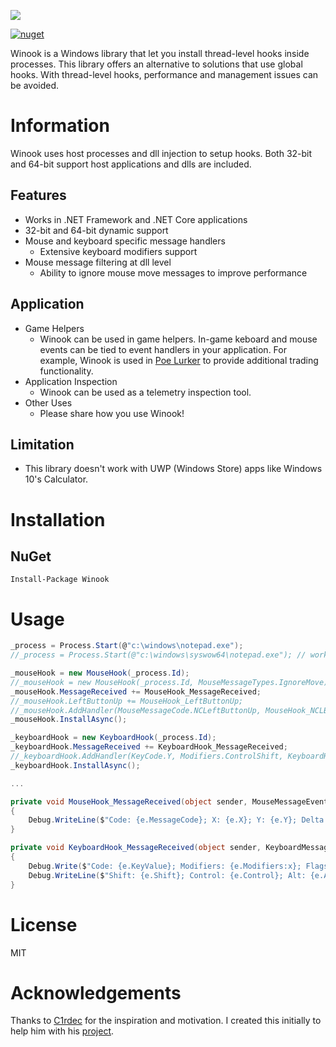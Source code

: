 ![](doc/Winook_readme.png)

[![nuget][nuget-badge]][nuget-url]

[nuget-badge]: https://img.shields.io/badge/nuget-v1.1.0-blue.svg
[nuget-url]: https://www.nuget.org/packages/Winook

Winook is a Windows library that let you install thread-level hooks inside processes. This library offers an alternative to solutions that use global hooks. With thread-level hooks, performance and management issues can be avoided.

# Information
Winook uses host processes and dll injection to setup hooks. Both 32-bit and 64-bit support host applications and dlls are included.

## Features
- Works in .NET Framework and .NET Core applications
- 32-bit and 64-bit dynamic support
- Mouse and keyboard specific message handlers
  - Extensive keyboard modifiers support
- Mouse message filtering at dll level
  - Ability to ignore mouse move messages to improve performance

## Application
- Game Helpers 
  - Winook can be used in game helpers. In-game keboard and mouse events can be tied to event handlers in your application. For example, Winook is used in [Poe Lurker](https://github.com/C1rdec/Poe-Lurker) to provide additional trading functionality.
- Application Inspection
  - Winook can be used as a telemetry inspection tool.
- Other Uses
  - Please share how you use Winook!

## Limitation
- This library doesn't work with UWP (Windows Store) apps like Windows 10's Calculator.

# Installation

## NuGet
```
Install-Package Winook
```

# Usage
``` csharp
_process = Process.Start(@"c:\windows\notepad.exe");
//_process = Process.Start(@"c:\windows\syswow64\notepad.exe"); // works also with 32-bit

_mouseHook = new MouseHook(_process.Id);
//_mouseHook = new MouseHook(_process.Id, MouseMessageTypes.IgnoreMove);
_mouseHook.MessageReceived += MouseHook_MessageReceived;
//_mouseHook.LeftButtonUp += MouseHook_LeftButtonUp;
//_mouseHook.AddHandler(MouseMessageCode.NCLeftButtonUp, MouseHook_NCLButtonUp);
_mouseHook.InstallAsync();

_keyboardHook = new KeyboardHook(_process.Id);
_keyboardHook.MessageReceived += KeyboardHook_MessageReceived;
//_keyboardHook.AddHandler(KeyCode.Y, Modifiers.ControlShift, KeyboardHook_ControlShiftY);
_keyboardHook.InstallAsync();

...

private void MouseHook_MessageReceived(object sender, MouseMessageEventArgs e)
{
    Debug.WriteLine($"Code: {e.MessageCode}; X: {e.X}; Y: {e.Y}; Delta: {e.Delta}");
}

private void KeyboardHook_MessageReceived(object sender, KeyboardMessageEventArgs e)
{
    Debug.Write($"Code: {e.KeyValue}; Modifiers: {e.Modifiers:x}; Flags: {e.Flags:x}; ");
    Debug.WriteLine($"Shift: {e.Shift}; Control: {e.Control}; Alt: {e.Alt}; Direction: {e.Direction}");
}

```

# License
MIT

# Acknowledgements
Thanks to [C1rdec](https://github.com/C1rdec) for the inspiration and motivation. I created this initially to help him with his [project](https://github.com/C1rdec/Poe-Lurker).
